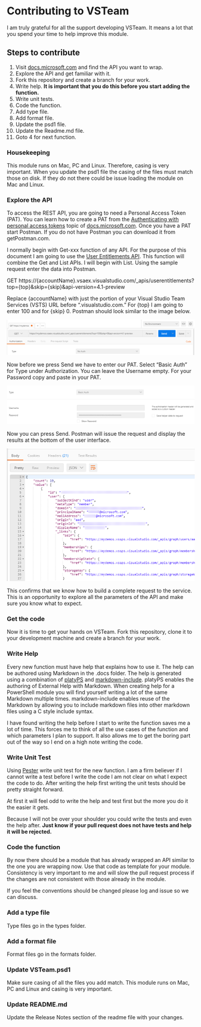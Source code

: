 # Contributing to VSTeam

I am truly grateful for all the support developing VSTeam. It means a lot that you spend your time to help improve this module.

## Steps to contribute
1. Visit [docs.microsoft.com](http://cda.ms/4j) and find the API you want to wrap. 
2. Explore the API and get familiar with it.
3.	Fork this repository and create a branch for your work. 
4.	Write help. **It is important that you do this before you start adding the function.**
5.	Write unit tests.
6.	Code the function.
7.	Add type file.
8.	Add format file.
9. Update the psd1 file.
10. Update the Readme.md file.
11. Goto 4 for next function.

### Housekeeping

This module runs on Mac, PC and Linux. Therefore, casing is very important.  When you update the psd1 file the casing of the files must match those on disk. If they do not there could be issue loading the module on Mac and Linux.

### Explore the API

To access the REST API, you are going to need a Personal Access Token (PAT). You can learn how to create a PAT from the [Authenticating with personal access tokens](http://cda.ms/4k) topic of [docs.microsoft.com](http://cda.ms/4k). Once you have a PAT start Postman. If you do not have Postman you can download it from getPostman.com.

I normally begin with Get-xxx function of any API. For the purpose of this document I am going to use the [User Entitlements API](http://cda.ms/4m). This function will combine the Get and List APIs.  I will begin with List. Using the sample request enter the data into Postman. 

GET https://{accountName}.vsaex.visualstudio.com/_apis/userentitlements?top={top}&skip={skip}&api-version=4.1-preview

Replace {accountName} with just the portion of your Visual Studio Team Services (VSTS) URL before “.visualstudio.com.” For {top} I am going to enter 100 and for {skip} 0. Postman should look similar to the image below.

![Postman Get Request](images/contributing_postmanGet.png)

Now before we press Send we have to enter our PAT. Select “Basic Auth” for Type under Authorization. You can leave the Username empty. For your Password copy and paste in your PAT.

![Postman Auth](images/contributing_postmanAuth.png)

Now you can press Send. Postman will issue the request and display the results at the bottom of the user interface.

![Postman Auth](images/contributing_postmanResponse.png)

This confirms that we know how to build a complete request to the service. This is an opportunity to explore all the parameters of the API and make sure you know what to expect.

### Get the code

Now it is time to get your hands on VSTeam. Fork this repository, clone it to your development machine and create a branch for your work.

### Write Help

Every new function must have help that explains how to use it. The help can be authored using Markdown in the .docs folder. The help is generated using a combination of [platyPS](https://github.com/PowerShell/platyPS) and [markdown-include](https://github.com/sethen/markdown-include). platyPS enables the authoring of External Help with Markdown.  When creating help for a PowerShell module you will find yourself writing a lot of the same Markdown multiple times. markdown-include enables reuse of the Markdown by allowing you to include markdown files into other markdown files using a C style include syntax.

I have found writing the help before I start to write the function saves me a lot of time. This forces me to think of all the use cases of the function and which parameters I plan to support. It also allows me to get the boring part out of the way so I end on a high note writing the code. 

### Write Unit Test

Using [Pester](https://github.com/pester/Pester) write unit test for the new function. I am a firm believer if I cannot write a test before I write the code I am not clear on what I expect the code to do. After writing the help first writing the unit tests should be pretty straight forward. 

At first it will feel odd to write the help and test first but the more you do it the easier it gets. 

Because I will not be over your shoulder you could write the tests and even the help after. **Just know if your pull request does not have tests and help it will be rejected.**

### Code the function

By now there should be a module that has already wrapped an API similar to the one you are wrapping now. Use that code as template for your module. Consistency is very important to me and will slow the pull request process if the changes are not consistent with those already in the module. 

If you feel the conventions should be changed please log and issue so we can discuss.

### Add a type file

Type files go in the types folder.

### Add a format file

Format files go in the formats folder.

### Update VSTeam.psd1

Make sure casing of all the files you add match. This module runs on Mac, PC and Linux and casing is very important.

### Update README.md

Update the Release Notes section of the readme file with your changes. 
